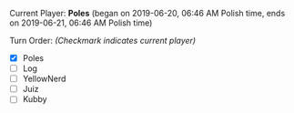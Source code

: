 Current Player: **Poles** (began on 2019-06-20, 06:46 AM Polish time, ends on 2019-06-21, 06:46 AM Polish time)

Turn Order: *(Checkmark indicates current player)*
- [x] Poles
- [ ] Log
- [ ] YellowNerd
- [ ] Juiz
- [ ] Kubby
